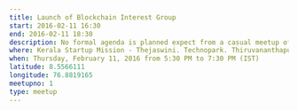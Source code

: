 ```yaml
---
title: Launch of Blockchain Interest Group
start: 2016-02-11 16:30
end: 2016-02-11 18:30
description: No formal agenda is planned expect from a casual meetup of interested people.
where: Kerala Startup Mission - Thejaswini. Technopark. Thiruvananthapuram, KL 695581 IN
when: Thursday, February 11, 2016 from 5:30 PM to 7:30 PM (IST)
latitude: 8.5566111
longitude: 76.8819165
meetupno: 1
type: meetup
---
```

